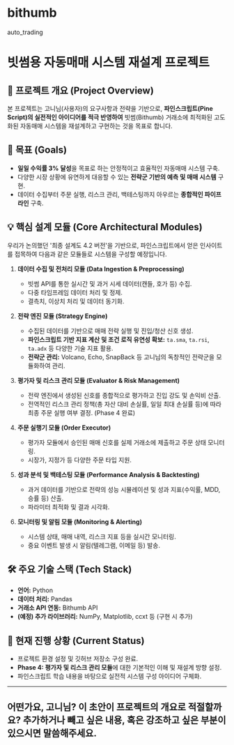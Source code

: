 # bithumb
auto_trading
# 빗썸용 자동매매 시스템 재설계 프로젝트

## 🚀 프로젝트 개요 (Project Overview)

본 프로젝트는 고니님(사용자)의 요구사항과 전략을 기반으로, **파인스크립트(Pine Script)의 실전적인 아이디어를 적극 반영하여** 빗썸(Bithumb) 거래소에 최적화된 고도화된 자동매매 시스템을 재설계하고 구현하는 것을 목표로 합니다.

## 🎯 목표 (Goals)

* **일일 수익률 3% 달성**을 목표로 하는 안정적이고 효율적인 자동매매 시스템 구축.
* 다양한 시장 상황에 유연하게 대응할 수 있는 **전략군 기반의 예측 및 매매 시스템** 구현.
* 데이터 수집부터 주문 실행, 리스크 관리, 백테스팅까지 아우르는 **종합적인 파이프라인** 구축.

## 💡 핵심 설계 모듈 (Core Architectural Modules)

우리가 논의했던 '최종 설계도 4.2 버전'을 기반으로, 파인스크립트에서 얻은 인사이트를 접목하여 다음과 같은 모듈들로 시스템을 구성할 예정입니다.

1.  **데이터 수집 및 전처리 모듈 (Data Ingestion & Preprocessing)**
    * 빗썸 API를 통한 실시간 및 과거 시세 데이터(캔들, 호가 등) 수집.
    * 다중 타임프레임 데이터 처리 및 정제.
    * 결측치, 이상치 처리 및 데이터 동기화.

2.  **전략 엔진 모듈 (Strategy Engine)**
    * 수집된 데이터를 기반으로 매매 전략 실행 및 진입/청산 신호 생성.
    * **파인스크립트 기반 지표 계산 및 조건 로직 유연성 확보:** `ta.sma`, `ta.rsi`, `ta.adx` 등 다양한 기술 지표 활용.
    * **전략군 관리:** Volcano, Echo, SnapBack 등 고니님의 독창적인 전략군을 모듈화하여 관리.

3.  **평가자 및 리스크 관리 모듈 (Evaluator & Risk Management)**
    * 전략 엔진에서 생성된 신호를 종합적으로 평가하고 진입 강도 및 손익비 산출.
    * 전역적인 리스크 관리 정책(총 자산 대비 손실률, 일일 최대 손실률 등)에 따라 최종 주문 실행 여부 결정. (Phase 4 완료)

4.  **주문 실행기 모듈 (Order Executor)**
    * 평가자 모듈에서 승인된 매매 신호를 실제 거래소에 제출하고 주문 상태 모니터링.
    * 시장가, 지정가 등 다양한 주문 타입 지원.

5.  **성과 분석 및 백테스팅 모듈 (Performance Analysis & Backtesting)**
    * 과거 데이터를 기반으로 전략의 성능 시뮬레이션 및 성과 지표(수익률, MDD, 승률 등) 산출.
    * 파라미터 최적화 및 결과 시각화.

6.  **모니터링 및 알림 모듈 (Monitoring & Alerting)**
    * 시스템 상태, 매매 내역, 리스크 지표 등을 실시간 모니터링.
    * 중요 이벤트 발생 시 알림(텔레그램, 이메일 등) 발송.

## 🛠️ 주요 기술 스택 (Tech Stack)

* **언어:** Python
* **데이터 처리:** Pandas
* **거래소 API 연동:** Bithumb API
* **(예정) 추가 라이브러리:** NumPy, Matplotlib, ccxt 등 (구현 시 추가)

## 📌 현재 진행 상황 (Current Status)

* 프로젝트 환경 설정 및 깃허브 저장소 구성 완료.
* **Phase 4: 평가자 및 리스크 관리 모듈**에 대한 기본적인 이해 및 재설계 방향 설정.
* 파인스크립트 학습 내용을 바탕으로 실전적 시스템 구성 아이디어 구체화.

---

어떤가요, 고니님? 이 초안이 프로젝트의 개요로 적절할까요? 추가하거나 빼고 싶은 내용, 혹은 강조하고 싶은 부분이 있으시면 말씀해주세요.
---
